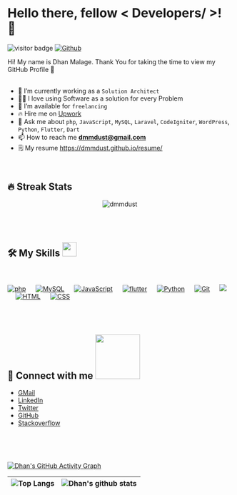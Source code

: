 <h1> Hello there, fellow < Developers/ >! 👋 </h1>
<p align='center'>
</p>

![visitor badge](https://visitor-badge.glitch.me/badge?page_id=dmmdust.dmmdust&left_text=Profile%20views)
[![Github](https://img.shields.io/github/followers/dmmdust?label=Follow&style=social)](https://github.com/dmmdust)

<div size='20px'> Hi! My name is Dhan Malage. Thank You for taking the time to view my GitHub Profile 🤗
</div>
<br />

- 🌱 I’m currently working as a `Solution Architect`
- 🧑‍💻 I love using Software as a solution for every Problem
- 🤝 I’m available for `freelancing`
- 🔥 Hire me on <a href="https://www.upwork.com/freelancers/~01d794db5bd4dfe6af" target="blank">Upwork</a>
- 💬 Ask me about `php`, `JavaScript`, `MySQL`, `Laravel`, `CodeIgniter`, `WordPress`, `Python`, `Flutter`, `Dart`
- 📫 How to reach me **dmmdust@gmail.com**
- 🗒 My resume <a href="https://dmmdust.github.io/resume/" target="blank">https://dmmdust.github.io/resume/</a>

<br>

## 🔥 Streak Stats
<p align="center"><img src="https://github-readme-streak-stats.herokuapp.com/?user=dmmdust&theme=algolia" alt="dmmdust" /></p>

<br>
<br>

## 🛠️ My Skills <img src = "https://media2.giphy.com/media/QssGEmpkyEOhBCb7e1/giphy.gif?cid=ecf05e47a0n3gi1bfqntqmob8g9aid1oyj2wr3ds3mg700bl&rid=giphy.gif" width = 32px>
<p align="center"> 
  &emsp;

  <a href="#"><img alt="php" src="https://img.shields.io/static/v1?label=%20&message=php&color=blue&style=plastic&logo=php&logoColor=black"></a>
   &emsp; 
  <a href="#"><img alt="MySQL" src="https://img.shields.io/static/v1?label=%20&message=MySQL&color=informational&style=plastic&logo=mysql&logoColor=black"></a>
   &emsp; 
  <a href="#"><img alt="JavaScript" src="https://img.shields.io/badge/JavaScript%20-%23F7DF1E.svg?style=plastic&logo=javascript&logoColor=black"></a>
  &emsp;
  <a href="#"><img alt="flutter" src="https://img.shields.io/static/v1?label=%20&message=flutter&color=blue&style=plastic&logo=flutter&logoColor=black"></a>
  &emsp;
   <a href="#"><img alt="Python" src="https://img.shields.io/badge/Python%20-%2314354C.svg?style=plastic&logo=python&logoColor=white"></a>
   &emsp;
   <a href="#"><img alt="Git" src="https://img.shields.io/badge/Git%20-%23F05033.svg?style=plastic&logo=git&logoColor=white"></a>
    &emsp;
    <a href="#"><img src="https://img.shields.io/badge/Linux-FCC624?style=plastic&logo=linux&logoColor=black"></a>
   &emsp; 
  <a href="#"><img alt="HTML" src="https://img.shields.io/badge/HTML5%20-%23E34F26.svg?style=plastic&logo=html5&logoColor=white"></a>
  &emsp; 
  <a href="#"><img alt="CSS" src="https://img.shields.io/badge/CSS%20-%231572B6.svg?style=plastic&logo=css3&logoColor=white"></a>
</p>

<br>
<br>

## 🤝 Connect with me <img src='https://raw.githubusercontent.com/ShahriarShafin/ShahriarShafin/main/Assets/handshake.gif' width="100px">

- <a href="mailto:dmmdust@gmail.com">GMail</a>
- <a href="https://www.linkedin.com/in/dhananjaya-maha-malage-8252361a/">LinkedIn</a>
- <a href="https://twitter.com/dmmdust">Twitter</a>
- <a href="https://github.com/dmmdust">GitHub</a>
- <a href="https://stackoverflow.com/users/4322960/dhan">Stackoverflow</a>
  
<br>
<br>
<br>
  
[![Dhan's GitHub Activity Graph](https://activity-graph.herokuapp.com/graph?username=dmmdust&theme=algolia)](https://git.io/praveenscience)


| ![Top Langs](https://github-readme-stats.vercel.app/api/top-langs/?username=dmmdust&theme=algolia) | ![Dhan's github stats](https://github-readme-stats.vercel.app/api?username=dmmdust&show_icons=true&theme=algolia) |
| --- | --- |

<!---
dmmdust/dmmdust is a ✨ special ✨ repository because its `README.md` (this file) appears on your GitHub profile.
You can click the Preview link to take a look at your changes.
--->
